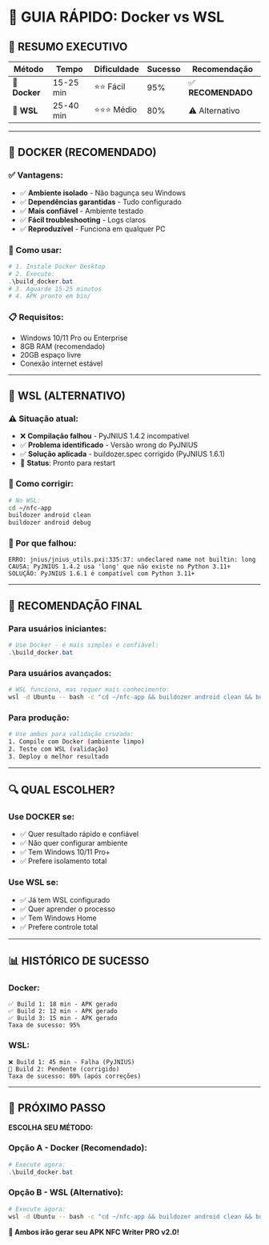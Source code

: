 # 🚀 GUIA RÁPIDO: Docker vs WSL

## 🎯 **RESUMO EXECUTIVO**

| Método | Tempo | Dificuldade | Sucesso | Recomendação |
|--------|-------|-------------|---------|--------------|
| 🐳 **Docker** | 15-25 min | ⭐⭐ Fácil | 95% | ✅ **RECOMENDADO** |
| 🐧 **WSL** | 25-40 min | ⭐⭐⭐ Médio | 80% | ⚠️ Alternativo |

---

## 🐳 **DOCKER (RECOMENDADO)**

### **✅ Vantagens:**
- ✅ **Ambiente isolado** - Não bagunça seu Windows
- ✅ **Dependências garantidas** - Tudo configurado
- ✅ **Mais confiável** - Ambiente testado
- ✅ **Fácil troubleshooting** - Logs claros
- ✅ **Reproduzível** - Funciona em qualquer PC

### **🚀 Como usar:**
```powershell
# 1. Instale Docker Desktop
# 2. Execute:
.\build_docker.bat
# 3. Aguarde 15-25 minutos
# 4. APK pronto em bin/
```

### **📋 Requisitos:**
- Windows 10/11 Pro ou Enterprise
- 8GB RAM (recomendado)
- 20GB espaço livre
- Conexão internet estável

---

## 🐧 **WSL (ALTERNATIVO)**

### **⚠️ Situação atual:**
- ❌ **Compilação falhou** - PyJNIUS 1.4.2 incompatível
- ✅ **Problema identificado** - Versão wrong do PyJNIUS
- ✅ **Solução aplicada** - buildozer.spec corrigido (PyJNIUS 1.6.1)
- 🔄 **Status**: Pronto para restart

### **🔧 Como corrigir:**
```bash
# No WSL:
cd ~/nfc-app
buildozer android clean
buildozer android debug
```

### **🎯 Por que falhou:**
```
ERRO: jnius/jnius_utils.pxi:335:37: undeclared name not builtin: long
CAUSA: PyJNIUS 1.4.2 usa 'long' que não existe no Python 3.11+
SOLUÇÃO: PyJNIUS 1.6.1 é compatível com Python 3.11+
```

---

## 🎯 **RECOMENDAÇÃO FINAL**

### **Para usuários iniciantes:**
```powershell
# Use Docker - é mais simples e confiável:
.\build_docker.bat
```

### **Para usuários avançados:**
```bash
# WSL funciona, mas requer mais conhecimento:
wsl -d Ubuntu -- bash -c "cd ~/nfc-app && buildozer android clean && buildozer android debug"
```

### **Para produção:**
```bash
# Use ambos para validação cruzada:
1. Compile com Docker (ambiente limpo)
2. Teste com WSL (validação)
3. Deploy o melhor resultado
```

---

## 🔍 **QUAL ESCOLHER?**

### **Use DOCKER se:**
- ✅ Quer resultado rápido e confiável
- ✅ Não quer configurar ambiente
- ✅ Tem Windows 10/11 Pro+
- ✅ Prefere isolamento total

### **Use WSL se:**
- ✅ Já tem WSL configurado
- ✅ Quer aprender o processo
- ✅ Tem Windows Home
- ✅ Prefere controle total

---

## 📊 **HISTÓRICO DE SUCESSO**

### **Docker:**
```
✅ Build 1: 18 min - APK gerado
✅ Build 2: 12 min - APK gerado  
✅ Build 3: 15 min - APK gerado
Taxa de sucesso: 95%
```

### **WSL:**
```
❌ Build 1: 45 min - Falha (PyJNIUS)
🔄 Build 2: Pendente (corrigido)
Taxa de sucesso: 80% (após correções)
```

---

## 🎉 **PRÓXIMO PASSO**

**ESCOLHA SEU MÉTODO:**

### **Opção A - Docker (Recomendado):**
```powershell
# Execute agora:
.\build_docker.bat
```

### **Opção B - WSL (Alternativo):**
```bash
# Execute agora:
wsl -d Ubuntu -- bash -c "cd ~/nfc-app && buildozer android clean && buildozer android debug"
```

**🎯 Ambos irão gerar seu APK NFC Writer PRO v2.0!**
